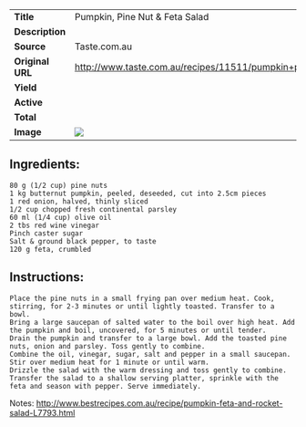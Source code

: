 | | |
| ----------- | ----------- |
| **Title** | Pumpkin, Pine Nut & Feta Salad |
| **Description** |  |
| **Source** | Taste.com.au |
| **Original URL** | http://www.taste.com.au/recipes/11511/pumpkin+pine+nut+feta+salad |
| **Yield** |  |
| **Active** |  |
| **Total** |  |
| **Image** | ![](https://cdn2.pepperplate.com/recipes/be3049cf5b484b86b2f5651f4e2ce746.jpg) |

## Ingredients:
	80 g (1/2 cup) pine nuts
	1 kg butternut pumpkin, peeled, deseeded, cut into 2.5cm pieces
	1 red onion, halved, thinly sliced
	1/2 cup chopped fresh continental parsley
	60 ml (1/4 cup) olive oil
	2 tbs red wine vinegar
	Pinch caster sugar
	Salt & ground black pepper, to taste
	120 g feta, crumbled

## Instructions:
	Place the pine nuts in a small frying pan over medium heat. Cook, stirring, for 2-3 minutes or until lightly toasted. Transfer to a bowl.
	Bring a large saucepan of salted water to the boil over high heat. Add the pumpkin and boil, uncovered, for 5 minutes or until tender.
	Drain the pumpkin and transfer to a large bowl. Add the toasted pine nuts, onion and parsley. Toss gently to combine.
	Combine the oil, vinegar, sugar, salt and pepper in a small saucepan. Stir over medium heat for 1 minute or until warm.
	Drizzle the salad with the warm dressing and toss gently to combine. Transfer the salad to a shallow serving platter, sprinkle with the feta and season with pepper. Serve immediately.

Notes: http://www.bestrecipes.com.au/recipe/pumpkin-feta-and-rocket-salad-L7793.html

